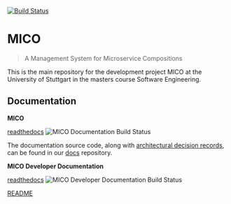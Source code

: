 
[![Build Status](https://travis-ci.org/UST-MICO/mico.svg?branch=master)](https://travis-ci.org/UST-MICO/mico)

# MICO

> A Management System for Microservice Compositions

This is the main repository for the development project MICO at the University of Stuttgart in the masters course Software Engineering.

## Documentation

**MICO**

[readthedocs](https://mico-docs.readthedocs.io) ![MICO Documentation Build Status](https://readthedocs.org/projects/mico-docs/badge/?version=latest)

The documentation source code, along with [architectural decision records](https://github.com/adr/madr), can be found in our [docs](https://github.com/UST-MICO/docs) repository.

**MICO Developer Documentation**

[readthedocs](https://mico-dev.readthedocs.io) ![MICO Developer Documentation Build Status](https://readthedocs.org/projects/mico-dev/badge/?version=latest)

[README](doc/README.md)
